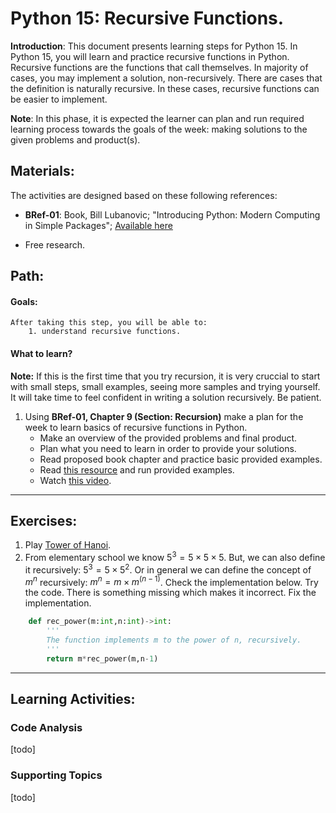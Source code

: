# Python 15: Recursive Functions.

**Introduction**: This document presents learning steps for Python 15. In Python 15, you will learn and practice recursive functions in Python. Recursive functions are the functions that call themselves. In majority of cases, you may implement a solution, non-recursively. There are cases that the definition is naturally recursive. In these cases, recursive functions can be easier to implement.

**Note**: In this phase, it is expected the learner can plan and run required learning process towards the goals of the week: making solutions to the given problems and product(s).

## Materials:

The activities are designed based on these following references:

- **BRef-01**: Book, Bill Lubanovic; "Introducing Python: Modern Computing in Simple Packages"; [Available here](https://www.oreilly.com/library/view/introducing-python-2nd/9781492051374/) 

- Free research.


## Path:

#### Goals:

```
After taking this step, you will be able to:
	1. understand recursive functions.
```
#### What to learn?

**Note:** If this is the first time that you try recursion, it is very cruccial to start with small steps, small examples, seeing more samples and trying yourself. It will take time to feel confident in writing a solution recursively. Be patient.

1. Using **BRef-01, Chapter 9 (Section: Recursion)** make a plan for the week to learn basics of recursive functions in Python.
	- Make an overview of the provided problems and final product.
	- Plan what you need to learn in order to provide your solutions.
	- Read proposed book chapter and practice basic provided examples.
	- Read [this resource](https://www.pythontutorial.net/python-basics/python-recursive-functions/) and run provided examples.
	- Watch [this video](https://www.youtube.com/watch?v=m1Fjdnj_Mds). 

<hr>

## Exercises:

1. Play [Tower of Hanoi](https://webgamesonline.com/towers-of-hanoi/).
2. From elementary school we know $5^3=5 \times 5 \times 5$. But, we can also define it recursively: $5^3 = 5 \times 5^2$. Or in general we can define the concept of $m^n$ recursively: $m^n=m \times m^{(n-1)}$. Check the implementation below. Try the code. There is something missing which makes it incorrect. Fix the implementation.

```python
    def rec_power(m:int,n:int)->int:
        '''
        The function implements m to the power of n, recursively.
        '''
        return m*rec_power(m,n-1)
```  

<hr>

## Learning Activities:

### Code Analysis
[todo]

### Supporting Topics
[todo]